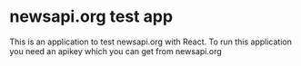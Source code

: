 # newsapi.org test app
This is an application to test newsapi.org with React. To run this application you need an apikey which you can get from newsapi.org 
